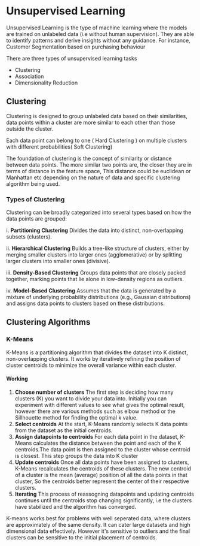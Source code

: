 # Unsupervised Learning

Unsupervised Learning is the type of machine learning where the models are trained on unlabeled data (i.e without human supervision). They are able to identify patterns and derive insights without any guidance. 
For instance, Customer Segmentation based on purchasing behaviour 

There are three types of unsupervised learning tasks
- Clustering
- Association
- Dimensionality Reduction

## Clustering

Clustering is designed to group unlabeled data based on their similarities, data points within a cluster are more similar to each other than those outside the cluster.

Each data point can belong to one ( Hard Clustering ) on multiple clusters with different probabilities( Soft Clustering)

The foundation of clustering is the concept of similarity or distance between data points. The more similar two points are, the closer they are in terms of distance in the feature space, This distance could be euclidean or Manhattan etc depending on the nature of data and specific clustering algorithm being used.

### Types of Clustering
Clustering can be broadly categorized into several types based on how the data points are grouped:

i. **Partitioning Clustering** Divides the data into distinct, non-overlapping subsets (clusters).

ii. **Hierarchical Clustering** Builds a tree-like structure of clusters, either by merging smaller clusters into larger ones (agglomerative) or by splitting larger clusters into smaller ones (divisive).

iii. **Density-Based Clustering** Groups data points that are closely packed together, marking points that lie alone in low-density regions as outliers.

iv. **Model-Based Clustering** Assumes that the data is generated by a mixture of underlying probability distributions (e.g., Gaussian distributions) and assigns data points to clusters based on these distributions.

## Clustering Algorithms

### K-Means

K-Means is a partitioning algorithm that divides the dataset into K distinct, non-overlapping clusters. It works by iteratively refining the position of cluster centroids to minimize the overall variance within each cluster.

#### Working
1.  **Choose number of clusters** The first step is deciding how many clusters (K) you want to divide your data into. Initially you can experiment with different values to see what gives the optimal result, however there are various methods such as elbow method or the Sillhouette method for finding the optimal k value. 
2.  **Select centroids** At the start, K-Means randomly selects K data points from the dataset as the initial centroids. 
3.  **Assign datapoints to centroids** For each data point in the dataset, K-Means calculates the distance between the point and each of the K centroids.The data point is then assigned to the cluster whose centroid is closest. This step groups the data into K cluster
4.  **Update centroids** Once all data points have been assigned to clusters, K-Means recalculates the centroids of these clusters. The new centroid of a cluster is the mean (average) position of all the data points in that cluster, So the centroids better represent the center of their respective clusters.
5.  **Iterating** This process of reassogning datapoints and updating centroids continues until the centroids stop changing significantly, i.e the clusters have stabilized and the algorithm has converged.

K-means works best for problems with well seperated data, where clusters are approximately of the same density. It can cater large datasets and high dimensional data effectively.
However it's sensitive to outliers and the final clusters can be sensitive to the initial placement of centroids. 